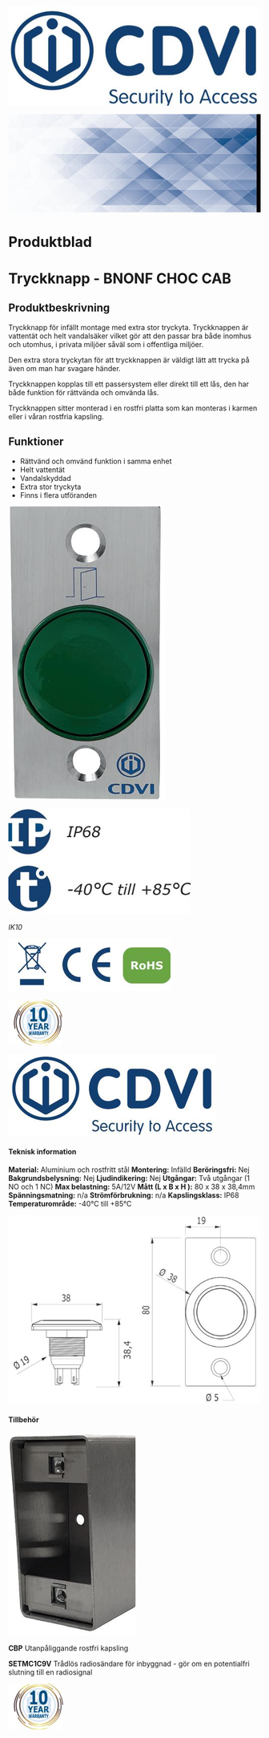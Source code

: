 ![](_page_0_Picture_0.jpeg)

![](_page_0_Picture_1.jpeg)

# **Produktblad**

# **Tryckknapp - BNONF CHOC CAB**

## **Produktbeskrivning**

Tryckknapp för infällt montage med extra stor tryckyta. Tryckknappen är vattentät och helt vandalsäker vilket gör att den passar bra både inomhus och utomhus, i privata miljöer såväl som i offentliga miljöer.

Den extra stora tryckytan för att tryckknappen är väldigt lätt att trycka på även om man har svagare händer.

Tryckknappen kopplas till ett passersystem eller direkt till ett lås, den har både funktion för rättvända och omvända lås.

Tryckknappen sitter monterad i en rostfri platta som kan monteras i karmen eller i våran rostfria kapsling.

## **Funktioner**

- Rättvänd och omvänd funktion i samma enhet
- Helt vattentät
- Vandalskyddad
- Extra stor tryckyta
- Finns i flera utföranden

![](_page_0_Picture_15.jpeg)

![](_page_0_Picture_17.jpeg)

*IK10*

![](_page_0_Picture_18.jpeg)

![](_page_0_Picture_20.jpeg)

![](_page_1_Picture_0.jpeg)

#### **Teknisk information**

**Material:** Aluminium och rostfritt stål **Montering:** Infälld **Beröringsfri:** Nej **Bakgrundsbelysning:** Nej **Ljudindikering:** Nej **Utgångar:** Två utgångar (1 NO och 1 NC) **Max belastning:** 5A/12V **Mått (L x B x H ):** 80 x 38 x 38,4mm **Spänningsmatning:** n/a **Strömförbrukning:** n/a **Kapslingsklass:** IP68 **Temperaturområde:** -40°C till +85°C

![](_page_1_Figure_3.jpeg)

#### **Tillbehör**

![](_page_1_Picture_5.jpeg)

**CBP** Utanpåliggande rostfri kapsling

**SETMC1C9V** Trådlös radiosändare för inbyggnad - gör om en potentialfri slutning till en radiosignal

![](_page_1_Picture_11.jpeg)
